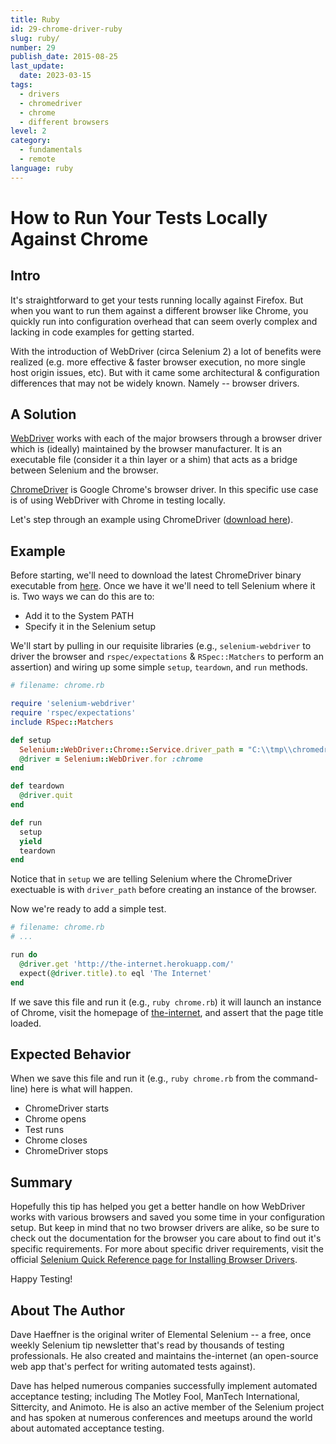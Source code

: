```yaml
---
title: Ruby
id: 29-chrome-driver-ruby
slug: ruby/
number: 29
publish_date: 2015-08-25
last_update:
  date: 2023-03-15
tags:
  - drivers
  - chromedriver
  - chrome
  - different browsers
level: 2
category:
  - fundamentals
  - remote
language: ruby
---
```


# How to Run Your Tests Locally Against Chrome

## Intro

It's straightforward to get your tests running locally against Firefox. But when you want to run them against a different browser like Chrome, you quickly run into configuration overhead that can seem overly complex and lacking in code examples for getting started. 

With the introduction of WebDriver (circa Selenium 2) a lot of benefits were realized (e.g. more effective & faster browser execution, no more single host origin issues, etc). But with it came some architectural & configuration differences that may not be widely known. Namely -- browser drivers.

## A Solution

[WebDriver](https://www.selenium.dev/documentation/webdriver/) works with each of the major browsers through a browser driver which is (ideally) maintained by the browser manufacturer. It is an executable file (consider it a thin layer or a shim) that acts as a bridge between Selenium and the browser. 

[ChromeDriver](https://chromedriver.chromium.org/downloads) is Google Chrome's browser driver. In this specific use case is of using WebDriver with Chrome in testing locally.

Let's step through an example using ChromeDriver ([download here](https://chromedriver.chromium.org/downloads)).

## Example

Before starting, we'll need to download the latest ChromeDriver binary executable from [here](http://chromedriver.storage.googleapis.com/index.html). Once we have it we'll need to tell Selenium where it is. Two ways we can do this are to:

+ Add it to the System PATH
+ Specify it in the Selenium setup

We'll start by pulling in our requisite libraries (e.g., `selenium-webdriver` to driver the browser and `rspec/expectations` & `RSpec::Matchers` to perform an assertion) and wiring up some simple `setup`, `teardown`, and `run` methods.

```ruby
# filename: chrome.rb

require 'selenium-webdriver'
require 'rspec/expectations'
include RSpec::Matchers

def setup
  Selenium::WebDriver::Chrome::Service.driver_path = "C:\\tmp\\chromedriver.exe"
  @driver = Selenium::WebDriver.for :chrome
end

def teardown
  @driver.quit
end

def run
  setup
  yield
  teardown
end
```

Notice that in `setup` we are telling Selenium where the ChromeDriver exectuable is with `driver_path` before creating an instance of the browser.

Now we're ready to add a simple test.

```ruby
# filename: chrome.rb
# ...

run do
  @driver.get 'http://the-internet.herokuapp.com/'
  expect(@driver.title).to eql 'The Internet'
end
```

If we save this file and run it (e.g., `ruby chrome.rb`) it will launch an instance of Chrome, visit the homepage of [the-internet](http://the-internet.herokuapp.com/), and assert that the page title loaded.

## Expected Behavior

When we save this file and run it (e.g., `ruby chrome.rb` from the command-line) here is what will happen.

+ ChromeDriver starts
+ Chrome opens
+ Test runs
+ Chrome closes
+ ChromeDriver stops

## Summary

Hopefully this tip has helped you get a better handle on how WebDriver works with various browsers and saved you some time in your configuration setup. But keep in mind that no two browser drivers are alike, so be sure to check out the documentation for the browser you care about to find out it's specific requirements. For more about specific driver requirements, visit the official [Selenium Quick Reference page for Installing Browser Drivers](https://www.selenium.dev/documentation/webdriver/getting_started/install_drivers/#quick-reference).

Happy Testing!

## About The Author

Dave Haeffner is the original writer of Elemental Selenium -- a free, once weekly Selenium tip newsletter that's read by thousands of testing professionals. He also created and maintains the-internet (an open-source web app that's perfect for writing automated tests against).

Dave has helped numerous companies successfully implement automated acceptance testing; including The Motley Fool, ManTech International, Sittercity, and Animoto. He is also an active member of the Selenium project and has spoken at numerous conferences and meetups around the world about automated acceptance testing.
